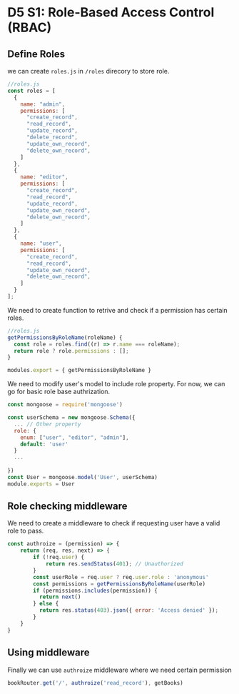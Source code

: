 # D5 S1: Role-Based Access Control (RBAC) 

## Define Roles
we can create `roles.js` in `/roles` direcory to store role.
```js
//roles.js
const roles = [
  {
    name: "admin",
    permissions: [
      "create_record",
      "read_record",
      "update_record",
      "delete_record",
      "update_own_record",
      "delete_own_record",
    ]
  },
  {
    name: "editor",
    permissions: [
      "create_record",
      "read_record",
      "update_record",
      "update_own_record",
      "delete_own_record",
    ]
  },
  {
    name: "user",
    permissions: [
      "create_record",
      "read_record",
      "update_own_record",
      "delete_own_record",
    ]
  }
];
```
We need to create function to retrive and check if a permission has certain roles.
```js
//roles.js
getPermissionsByRoleName(roleName) {
  const role = roles.find((r) => r.name === roleName);
  return role ? role.permissions : [];
}

modules.export = { getPermissionsByRoleName }
```

We need to modify user's model to include role property. For now, we can go for basic role base authrization.
```js
const mongoose = require('mongoose')

const userSchema = new mongoose.Schema({
  ... // Other property
  role: {
    enum: ["user", "editor", "admin"],
    default: 'user'
  }
  ...
  
})
const User = mongoose.model('User', userSchema)
module.exports = User
```
## Role checking middleware
We need to create a middleware to check if requesting user have a valid role to pass.
```js
const authroize = (permission) => {
    return (req, res, next) => {
        if (!req.user) {
            return res.sendStatus(401); // Unauthorized
        }
        const userRole = req.user ? req.user.role : 'anonymous'
        const permissions = getPermissionsByRoleName(userRole)
        if (permissions.includes(permission)) {
          return next()
        } else {
          return res.status(403).json({ error: 'Access denied' });
        }
    }
}
```
## Using middleware
Finally we can use `authroize` middleware where we need certain permission
```js
bookRouter.get('/', authroize('read_record'), getBooks)
```

